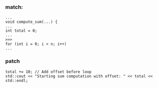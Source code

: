 ### match:
```
...
void compute_sum(...) {
...
int total = 0;
...
>>>
for (int i = 0; i < n; i++)
...
```

### patch
```
total += 10; // Add offset before loop
std::cout << "Starting sum computation with offset: " << total << std::endl;
```